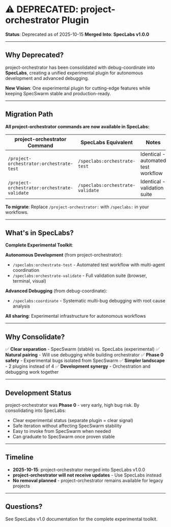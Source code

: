 # ⚠️ DEPRECATED: project-orchestrator Plugin

**Status**: Deprecated as of 2025-10-15
**Merged Into**: **SpecLabs v1.0.0**

---

## Why Deprecated?

project-orchestrator has been consolidated with debug-coordinate into **SpecLabs**, creating a unified experimental plugin for autonomous development and advanced debugging.

**New Vision**: One experimental plugin for cutting-edge features while keeping SpecSwarm stable and production-ready.

---

## Migration Path

**All project-orchestrator commands are now available in SpecLabs:**

| project-orchestrator Command | SpecLabs Equivalent | Notes |
|----------------------------|-------------------|-------|
| `/project-orchestrator:orchestrate-test` | `/speclabs:orchestrate-test` | Identical - automated test workflow |
| `/project-orchestrator:orchestrate-validate` | `/speclabs:orchestrate-validate` | Identical - validation suite |

**To migrate**: Replace `/project-orchestrator:` with `/speclabs:` in your workflows.

---

## What's in SpecLabs?

**Complete Experimental Toolkit**:

**Autonomous Development** (from project-orchestrator):
- `/speclabs:orchestrate-test` - Automated test workflow with multi-agent coordination
- `/speclabs:orchestrate-validate` - Full validation suite (browser, terminal, visual)

**Advanced Debugging** (from debug-coordinate):
- `/speclabs:coordinate` - Systematic multi-bug debugging with root cause analysis

**All sharing**: Experimental infrastructure for autonomous workflows

---

## Why Consolidate?

✅ **Clear separation** - SpecSwarm (stable) vs. SpecLabs (experimental)
✅ **Natural pairing** - Will use debugging while building orchestrator
✅ **Phase 0 safety** - Experimental bugs isolated from SpecSwarm
✅ **Simpler landscape** - 2 plugins instead of 4
✅ **Development synergy** - Orchestration and debugging work together

---

## Development Status

project-orchestrator was **Phase 0** - very early, high bug risk. By consolidating into SpecLabs:

- Clear experimental status (separate plugin = clear signal)
- Safe iteration without affecting SpecSwarm stability
- Easy to invoke from SpecSwarm when needed
- Can graduate to SpecSwarm once proven stable

---

## Timeline

- **2025-10-15**: project-orchestrator merged into SpecLabs v1.0.0
- **project-orchestrator will not receive updates** - Use SpecLabs instead
- **No removal planned** - project-orchestrator remains available for legacy projects

---

## Questions?

See SpecLabs v1.0 documentation for the complete experimental toolkit.
